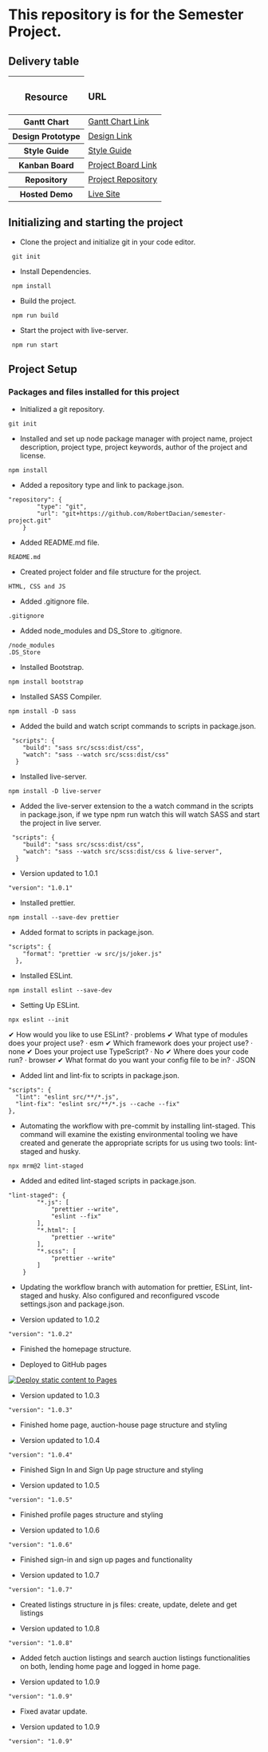 # This repository is for the Semester Project.

## Delivery table

<table>
  <thead>
    <tr>
      <th><h3>Resource</h3></th>
      <td><h3>URL</h3></td>
    </tr>
  </thead>
  <tbody>
    <tr>
      <th>Gantt Chart</th>
      <td><a href="https://trello.com/b/vZztrSLS/semester-2-project/power-up/617b04f5b2f39543c2084b81">Gantt Chart Link</a></td>
    </tr>
    <tr>
      <th>Design Prototype</th>
      <td><a href="https://xd.adobe.com/view/499f0ea4-cf99-4a5d-b958-497b082c47e3-1ccc">Design Link</a>
      </td>
    </tr>
    <tr>
      <th>Style Guide</th>
      <td><a href="https://xd.adobe.com/view/499f0ea4-cf99-4a5d-b958-497b082c47e3-1ccc">Style Guide</a></td>
    </tr>
    <tr>
      <th>Kanban Board</th>
      <td><a href="https://trello.com/b/vZztrSLS/semester-2-project">Project Board Link</a></td>
    </tr>
    <tr>
      <th>Repository</th>
      <td><a href="https://github.com/RobertDacian/semester-project.git">Project Repository</a></td>
    </tr>
    <tr>
      <th>Hosted Demo</th>
      <td><a href="https://auction.dev-squid.com/">Live Site</a></td>
    </tr>
  </tbody>
</table>

## Initializing and starting the project

- Clone the project and initialize git in your code editor.

```
 git init
```

- Install Dependencies.

```
 npm install
```

- Build the project.

```
 npm run build
```

- Start the project with live-server.

```
 npm run start
```

## Project Setup

### Packages and files installed for this project

- Initialized a git repository.

```
git init
```

- Installed and set up node package manager with project name, project description, project type, project keywords, author of the project and license.

```
npm install
```

- Added a repository type and link to package.json.

```
"repository": {
		"type": "git",
		"url": "git+https://github.com/RobertDacian/semester-project.git"
	}
```

- Added README.md file.

```
README.md
```

- Created project folder and file structure for the project.

```
HTML, CSS and JS
```

- Added .gitignore file.

```
.gitignore
```

- Added node_modules and DS_Store to .gitignore.

```
/node_modules
.DS_Store
```

- Installed Bootstrap.

```
npm install bootstrap
```

- Installed SASS Compiler.

```
npm install -D sass
```

- Added the build and watch script commands to scripts in package.json.

```
 "scripts": {
    "build": "sass src/scss:dist/css",
    "watch": "sass --watch src/scss:dist/css"
  }
```

- Installed live-server.

```
npm install -D live-server
```

- Added the live-server extension to the a watch command in the scripts in package.json, if we type npm run watch this will watch SASS and start the project in live server.

```
 "scripts": {
    "build": "sass src/scss:dist/css",
    "watch": "sass --watch src/scss:dist/css & live-server",
  }
```

- Version updated to 1.0.1

```
"version": "1.0.1"
```

- Installed prettier.

```
npm install --save-dev prettier
```

- Added format to scripts in package.json.

```
"scripts": {
    "format": "prettier -w src/js/joker.js"
  },
```

- Installed ESLint.

```
npm install eslint --save-dev
```

- Setting Up ESLint.

```
npx eslint --init
```

✔ How would you like to use ESLint? · problems
✔ What type of modules does your project use? · esm
✔ Which framework does your project use? · none
✔ Does your project use TypeScript? · No
✔ Where does your code run? · browser
✔ What format do you want your config file to be in? · JSON

- Added lint and lint-fix to scripts in package.json.

```
"scripts": {
  "lint": "eslint src/**/*.js",
  "lint-fix": "eslint src/**/*.js --cache --fix"
},
```

- Automating the workflow with pre-commit by installing lint-staged. This command will examine the existing environmental tooling we have created and generate the appropriate scripts for us using two tools: lint-staged and husky.

```
npx mrm@2 lint-staged
```

- Added and edited lint-staged scripts in package.json.

```
"lint-staged": {
		"*.js": [
			"prettier --write",
			"eslint --fix"
		],
		"*.html": [
			"prettier --write"
		],
		"*.scss": [
			"prettier --write"
		]
	}
```

- Updating the workflow branch with automation for prettier, ESLint, lint-staged and husky. Also configured and reconfigured vscode settings.json and package.json.

- Version updated to 1.0.2

```
"version": "1.0.2"
```

- Finished the homepage structure.

- Deployed to GitHub pages

[![Deploy static content to Pages](https://github.com/RobertDacian/semester-project/actions/workflows/main.yml/badge.svg)](https://github.com/RobertDacian/semester-project/actions/workflows/main.yml)

- Version updated to 1.0.3

```
"version": "1.0.3"
```

- Finished home page, auction-house page structure and styling

- Version updated to 1.0.4

```
"version": "1.0.4"
```

- Finished Sign In and Sign Up page structure and styling

- Version updated to 1.0.5

```
"version": "1.0.5"
```

- Finished profile pages structure and styling

- Version updated to 1.0.6

```
"version": "1.0.6"
```

- Finished sign-in and sign up pages and functionality

- Version updated to 1.0.7

```
"version": "1.0.7"
```

- Created listings structure in js files: create, update, delete and get listings

- Version updated to 1.0.8

```
"version": "1.0.8"
```

- Added fetch auction listings and search auction listings functionalities on both, lending home page and logged in home page.

- Version updated to 1.0.9

```
"version": "1.0.9"
```

- Fixed avatar update.

- Version updated to 1.0.9

```
"version": "1.0.9"
```
